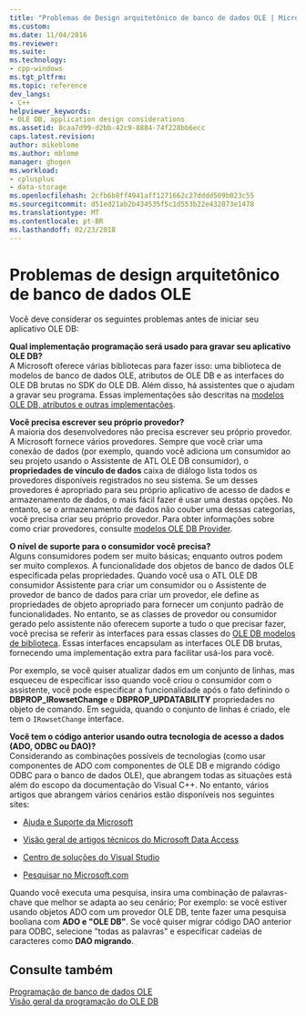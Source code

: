 ```yaml
---
title: "Problemas de Design arquitetônico de banco de dados OLE | Microsoft Docs"
ms.custom: 
ms.date: 11/04/2016
ms.reviewer: 
ms.suite: 
ms.technology:
- cpp-windows
ms.tgt_pltfrm: 
ms.topic: reference
dev_langs:
- C++
helpviewer_keywords:
- OLE DB, application design considerations
ms.assetid: 8caa7d99-d2bb-42c9-8884-74f228bb6ecc
caps.latest.revision: 
author: mikeblome
ms.author: mblome
manager: ghogen
ms.workload:
- cplusplus
- data-storage
ms.openlocfilehash: 2cfb6b8ff4941aff1271662c27dddd509b023c55
ms.sourcegitcommit: d51ed21ab2b434535f5c1d553b22e432073e1478
ms.translationtype: MT
ms.contentlocale: pt-BR
ms.lasthandoff: 02/23/2018
---
```

# <a name="ole-db-architectural-design-issues"></a>Problemas de design arquitetônico de banco de dados OLE
Você deve considerar os seguintes problemas antes de iniciar seu aplicativo OLE DB:  
  
 **Qual implementação programação será usado para gravar seu aplicativo OLE DB?**  
 A Microsoft oferece várias bibliotecas para fazer isso: uma biblioteca de modelos de banco de dados OLE, atributos de OLE DB e as interfaces do OLE DB brutas no SDK do OLE DB. Além disso, há assistentes que o ajudam a gravar seu programa. Essas implementações são descritas na [modelos OLE DB, atributos e outras implementações](../../data/oledb/ole-db-templates-attributes-and-other-implementations.md).  
  
 **Você precisa escrever seu próprio provedor?**  
 A maioria dos desenvolvedores não precisa escrever seu próprio provedor. A Microsoft fornece vários provedores. Sempre que você criar uma conexão de dados (por exemplo, quando você adiciona um consumidor ao seu projeto usando o Assistente de ATL OLE DB consumidor), o **propriedades de vínculo de dados** caixa de diálogo lista todos os provedores disponíveis registrados no seu sistema. Se um desses provedores é apropriado para seu próprio aplicativo de acesso de dados e armazenamento de dados, o mais fácil fazer é usar uma destas opções. No entanto, se o armazenamento de dados não couber uma dessas categorias, você precisa criar seu próprio provedor. Para obter informações sobre como criar provedores, consulte [modelos OLE DB Provider](../../data/oledb/ole-db-provider-templates-cpp.md).  
  
 **O nível de suporte para o consumidor você precisa?**  
 Alguns consumidores podem ser muito básicas; enquanto outros podem ser muito complexos. A funcionalidade dos objetos de banco de dados OLE especificada pelas propriedades. Quando você usa o ATL OLE DB consumidor Assistente para criar um consumidor ou o Assistente de provedor de banco de dados para criar um provedor, ele define as propriedades de objeto apropriado para fornecer um conjunto padrão de funcionalidades. No entanto, se as classes de provedor ou consumidor gerado pelo assistente não oferecem suporte a tudo o que precisar fazer, você precisa se referir às interfaces para essas classes do [OLE DB modelos de biblioteca](../../data/oledb/ole-db-templates.md). Essas interfaces encapsulam as interfaces OLE DB brutas, fornecendo uma implementação extra para facilitar usá-los para você.  
  
 Por exemplo, se você quiser atualizar dados em um conjunto de linhas, mas esqueceu de especificar isso quando você criou o consumidor com o assistente, você pode especificar a funcionalidade após o fato definindo o **DBPROP_IRowsetChange** e  **DBPROP_UPDATABILITY** propriedades no objeto de comando. Em seguida, quando o conjunto de linhas é criado, ele tem o `IRowsetChange` interface.  
  
 **Você tem o código anterior usando outra tecnologia de acesso a dados (ADO, ODBC ou DAO)?**  
 Considerando as combinações possíveis de tecnologias (como usar componentes de ADO com componentes de OLE DB e migrando código ODBC para o banco de dados OLE), que abrangem todas as situações está além do escopo da documentação do Visual C++. No entanto, vários artigos que abrangem vários cenários estão disponíveis nos seguintes sites:  
  
-   [Ajuda e Suporte da Microsoft](http://go.microsoft.com/fwlink/p/?linkid=148218)  
  
-   [Visão geral de artigos técnicos do Microsoft Data Access](http://go.microsoft.com/fwlink/p/?linkid=148217)  
  
-   [Centro de soluções do Visual Studio](http://go.microsoft.com/fwlink/p/?linkid=148215)  
  
-   [Pesquisar no Microsoft.com](http://search.microsoft.com/)  
  
 Quando você executa uma pesquisa, insira uma combinação de palavras-chave que melhor se adapta ao seu cenário; Por exemplo: se você estiver usando objetos ADO com um provedor OLE DB, tente fazer uma pesquisa booliana com **ADO e "OLE DB"**. Se você quiser migrar código DAO anterior para ODBC, selecione "todas as palavras" e especificar cadeias de caracteres como **DAO migrando**.  
  
## <a name="see-also"></a>Consulte também  
 [Programação de banco de dados OLE](../../data/oledb/ole-db-programming.md)   
 [Visão geral da programação do OLE DB](../../data/oledb/ole-db-programming-overview.md)